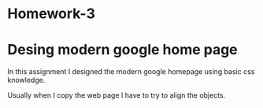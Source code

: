 # Homework-3
# Desing modern google home page

In this assignment I designed the modern google homepage using basic css knowledge.

Usually when I copy the web page I have to try to align the objects.